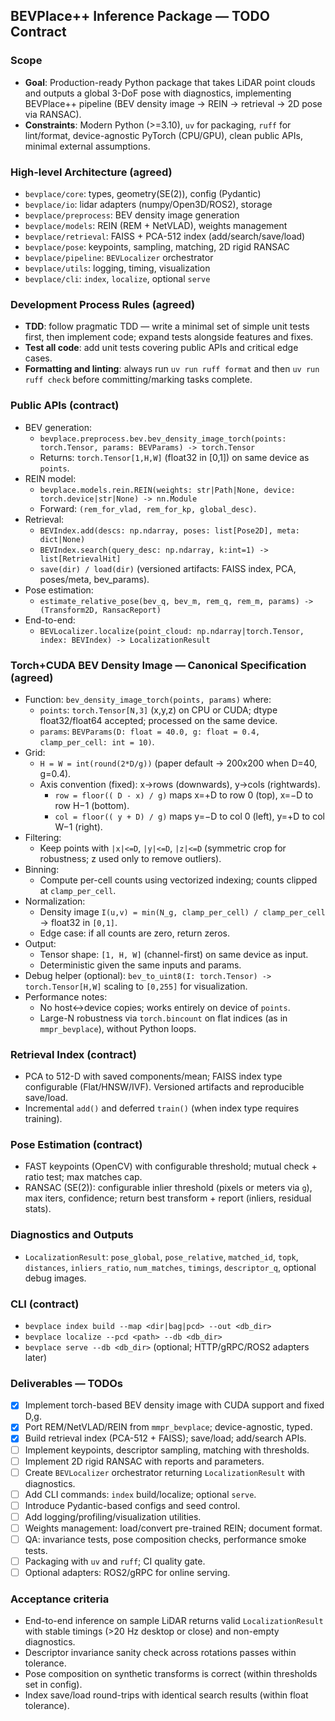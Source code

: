## BEVPlace++ Inference Package — TODO Contract

### Scope
- **Goal**: Production-ready Python package that takes LiDAR point clouds and outputs a global 3-DoF pose with diagnostics, implementing BEVPlace++ pipeline (BEV density image → REIN → retrieval → 2D pose via RANSAC).
- **Constraints**: Modern Python (>=3.10), `uv` for packaging, `ruff` for lint/format, device-agnostic PyTorch (CPU/GPU), clean public APIs, minimal external assumptions.

### High-level Architecture (agreed)
- `bevplace/core`: types, geometry(SE(2)), config (Pydantic)
- `bevplace/io`: lidar adapters (numpy/Open3D/ROS2), storage
- `bevplace/preprocess`: BEV density image generation
- `bevplace/models`: REIN (REM + NetVLAD), weights management
- `bevplace/retrieval`: FAISS + PCA-512 index (add/search/save/load)
- `bevplace/pose`: keypoints, sampling, matching, 2D rigid RANSAC
- `bevplace/pipeline`: `BEVLocalizer` orchestrator
- `bevplace/utils`: logging, timing, visualization
- `bevplace/cli`: `index`, `localize`, optional `serve`

### Development Process Rules (agreed)
- **TDD**: follow pragmatic TDD — write a minimal set of simple unit tests first, then implement code; expand tests alongside features and fixes.
- **Test all code**: add unit tests covering public APIs and critical edge cases.
- **Formatting and linting**: always run `uv run ruff format` and then `uv run ruff check` before committing/marking tasks complete.

### Public APIs (contract)
- BEV generation:
  - `bevplace.preprocess.bev.bev_density_image_torch(points: torch.Tensor, params: BEVParams) -> torch.Tensor`
  - Returns: `torch.Tensor[1,H,W]` (float32 in [0,1]) on same device as `points`.
- REIN model:
  - `bevplace.models.rein.REIN(weights: str|Path|None, device: torch.device|str|None) -> nn.Module`
  - Forward: `(rem_for_vlad, rem_for_kp, global_desc)`.
- Retrieval:
  - `BEVIndex.add(descs: np.ndarray, poses: list[Pose2D], meta: dict|None)`
  - `BEVIndex.search(query_desc: np.ndarray, k:int=1) -> list[RetrievalHit]`
  - `save(dir) / load(dir)` (versioned artifacts: FAISS index, PCA, poses/meta, bev_params).
- Pose estimation:
  - `estimate_relative_pose(bev_q, bev_m, rem_q, rem_m, params) -> (Transform2D, RansacReport)`
- End-to-end:
  - `BEVLocalizer.localize(point_cloud: np.ndarray|torch.Tensor, index: BEVIndex) -> LocalizationResult`

### Torch+CUDA BEV Density Image — Canonical Specification (agreed)
- Function: `bev_density_image_torch(points, params)` where:
  - `points`: `torch.Tensor[N,3]` (x,y,z) on CPU or CUDA; dtype float32/float64 accepted; processed on the same device.
  - `params`: `BEVParams(D: float = 40.0, g: float = 0.4, clamp_per_cell: int = 10)`.
- Grid:
  - `H = W = int(round(2*D/g))` (paper default → 200x200 when D=40, g=0.4).
  - Axis convention (fixed): x→rows (downwards), y→cols (rightwards).
    - `row = floor(( D - x) / g)` maps x=+D to row 0 (top), x=−D to row H−1 (bottom).
    - `col = floor(( y + D) / g)` maps y=−D to col 0 (left), y=+D to col W−1 (right).
- Filtering:
  - Keep points with `|x|<=D`, `|y|<=D`, `|z|<=D` (symmetric crop for robustness; z used only to remove outliers).
- Binning:
  - Compute per-cell counts using vectorized indexing; counts clipped at `clamp_per_cell`.
- Normalization:
  - Density image `I(u,v) = min(N_g, clamp_per_cell) / clamp_per_cell` → float32 in `[0,1]`.
  - Edge case: if all counts are zero, return zeros.
- Output:
  - Tensor shape: `[1, H, W]` (channel-first) on same device as input.
  - Deterministic given the same inputs and params.
- Debug helper (optional): `bev_to_uint8(I: torch.Tensor) -> torch.Tensor[H,W]` scaling to `[0,255]` for visualization.
- Performance notes:
  - No host↔device copies; works entirely on device of `points`.
  - Large-N robustness via `torch.bincount` on flat indices (as in `mmpr_bevplace`), without Python loops.

### Retrieval Index (contract)
- PCA to 512-D with saved components/mean; FAISS index type configurable (Flat/HNSW/IVF). Versioned artifacts and reproducible save/load.
- Incremental `add()` and deferred `train()` (when index type requires training).

### Pose Estimation (contract)
- FAST keypoints (OpenCV) with configurable threshold; mutual check + ratio test; max matches cap.
- RANSAC (SE(2)): configurable inlier threshold (pixels or meters via `g`), max iters, confidence; return best transform + report (inliers, residual stats).

### Diagnostics and Outputs
- `LocalizationResult`: `pose_global`, `pose_relative`, `matched_id`, `topk`, `distances`, `inliers_ratio`, `num_matches`, `timings`, `descriptor_q`, optional debug images.

### CLI (contract)
- `bevplace index build --map <dir|bag|pcd> --out <db_dir>`
- `bevplace localize --pcd <path> --db <db_dir>`
- `bevplace serve --db <db_dir>` (optional; HTTP/gRPC/ROS2 adapters later)

### Deliverables — TODOs
- [x] Implement torch-based BEV density image with CUDA support and fixed D,g.
- [x] Port REM/NetVLAD/REIN from `mmpr_bevplace`; device-agnostic, typed.
- [x] Build retrieval index (PCA-512 + FAISS); save/load; add/search APIs.
- [ ] Implement keypoints, descriptor sampling, matching with thresholds.
- [ ] Implement 2D rigid RANSAC with reports and parameters.
- [ ] Create `BEVLocalizer` orchestrator returning `LocalizationResult` with diagnostics.
- [ ] Add CLI commands: `index` build/localize; optional `serve`.
- [ ] Introduce Pydantic-based configs and seed control.
- [ ] Add logging/profiling/visualization utilities.
- [ ] Weights management: load/convert pre-trained REIN; document format.
- [ ] QA: invariance tests, pose composition checks, performance smoke tests.
- [ ] Packaging with `uv` and `ruff`; CI quality gate.
- [ ] Optional adapters: ROS2/gRPC for online serving.

### Acceptance criteria
- End-to-end inference on sample LiDAR returns valid `LocalizationResult` with stable timings (>20 Hz desktop or close) and non-empty diagnostics.
- Descriptor invariance sanity check across rotations passes within tolerance.
- Pose composition on synthetic transforms is correct (within thresholds set in config).
- Index save/load round-trips with identical search results (within float tolerance).

